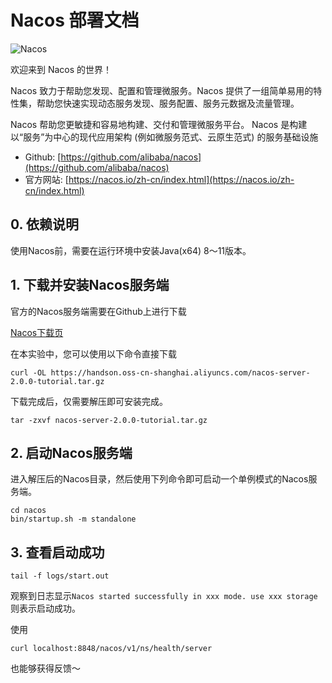 # Nacos 部署文档

![Nacos](https://github.com/alibaba/nacos/blob/develop/doc/Nacos_Logo.png)

欢迎来到 Nacos 的世界！

Nacos 致力于帮助您发现、配置和管理微服务。Nacos 提供了一组简单易用的特性集，帮助您快速实现动态服务发现、服务配置、服务元数据及流量管理。

Nacos 帮助您更敏捷和容易地构建、交付和管理微服务平台。 Nacos 是构建以“服务”为中心的现代应用架构 (例如微服务范式、云原生范式) 的服务基础设施

* Github: [https://github.com/alibaba/nacos](https://github.com/alibaba/nacos)
* 官方网站: [https://nacos.io/zh-cn/index.html](https://nacos.io/zh-cn/index.html)

## 0. 依赖说明

使用Nacos前，需要在运行环境中安装Java(x64) 8～11版本。

## 1. 下载并安装Nacos服务端

官方的Nacos服务端需要在Github上进行下载

[Nacos下载页](https://github.com/alibaba/nacos/releases)

在本实验中，您可以使用以下命令直接下载

```
curl -OL https://handson.oss-cn-shanghai.aliyuncs.com/nacos-server-2.0.0-tutorial.tar.gz
```

下载完成后，仅需要解压即可安装完成。

```
tar -zxvf nacos-server-2.0.0-tutorial.tar.gz
```

## 2. 启动Nacos服务端

进入解压后的Nacos目录，然后使用下列命令即可启动一个单例模式的Nacos服务端。

```
cd nacos
bin/startup.sh -m standalone
```

## 3. 查看启动成功

```
tail -f logs/start.out
```

观察到日志显示`Nacos started successfully in xxx mode. use xxx storage`则表示启动成功。

使用

```
curl localhost:8848/nacos/v1/ns/health/server
```

也能够获得反馈～
